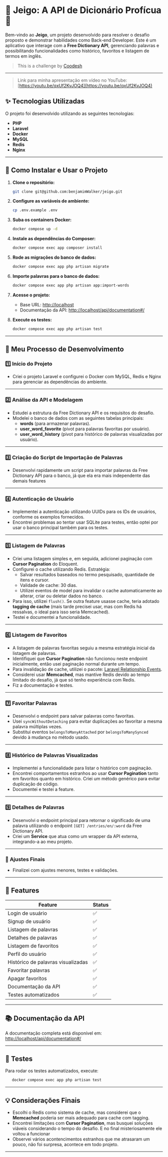 # 🌸 Jeigo: A API de Dicionário Profícua 🌸

Bem-vindo ao **Jeigo**, um projeto desenvolvido para resolver o desafio proposto e demonstrar habilidades como Back-end Developer. Este é um aplicativo que interage com a **Free Dictionary API**, gerenciando palavras e possibilitando funcionalidades como histórico, favoritos e listagem de termos em inglês.
>  This is a challenge by [Coodesh](https://coodesh.com/)
---

> Link para minha apresentação em vídeo no YouTube: [https://youtu.be/qxUf2KvJOQ4](https://youtu.be/qxUf2KvJOQ4)

## ✨ Tecnologias Utilizadas

O projeto foi desenvolvido utilizando as seguintes tecnologias:

- **PHP**
- **Laravel**
- **Docker**
- **MySQL**
- **Redis**
- **Nginx**

---

## 🚀 Como Instalar e Usar o Projeto

1. **Clone o repositório:**
   ```bash
   git clone git@github.com:benjamimWalker/jeigo.git
   ```

2. **Configure as variáveis de ambiente:**
   ```bash
   cp .env.example .env
   ```

3. **Suba os containers Docker:**
   ```bash
   docker compose up -d
   ```

4. **Instale as dependências do Composer:**
   ```bash
   docker compose exec app composer install
   ```

5. **Rode as migrações do banco de dados:**
   ```bash
   docker compose exec app php artisan migrate
   ```

6. **Importe palavras para o banco de dados:**
   ```bash
   docker compose exec app php artisan app:import-words
   ```

7. **Acesse o projeto:**
    - Base URL: [http://localhost](http://localhost)
    - Documentação da API: [http://localhost/api/documentation#/](http://localhost/api/documentation#/)

8. **Execute os testes:**
   ```bash
   docker compose exec app php artisan test
   ```

---

## 📝 Meu Processo de Desenvolvimento

### 1️⃣ **Início do Projeto**

- Criei o projeto Laravel e configurei o Docker com MySQL, Redis e Nginx para gerenciar as dependências do ambiente.

---

### 2️⃣ **Análise da API e Modelagem**

- Estudei a estrutura da Free Dictionary API e os requisitos do desafio.
- Modelei o banco de dados com as seguintes tabelas principais:
    - **words** (para armazenar palavras).
    - **user_word_favorite** (pivot para palavras favoritas por usuário).
    - **user_word_history** (pivot para histórico de palavras visualizadas por usuário).

---

### 3️⃣ **Criação do Script de Importação de Palavras**

- Desenvolvi rapidamente um script para importar palavras da Free Dictionary API para o banco, já que ela era mais independente das demais features

---

### 4️⃣ **Autenticação de Usuário**

- Implementei a autenticação utilizando UUIDs para os IDs de usuários, conforme os exemplos fornecidos.
- Encontrei problemas ao tentar usar SQLite para testes, então optei por usar o banco principal também para os testes.

---

### 5️⃣ **Listagem de Palavras**

- Criei uma listagem simples e, em seguida, adicionei paginação com **Cursor Pagination** do Eloquent.
- Configurei o cache utilizando Redis. Estratégia:
    - Salvar resultados baseados no termo pesquisado, quantidade de itens e cursor.
    - Validade de cache: 30 dias.
    - Utilizei eventos de model para invalidar o cache automaticamente ao alterar, criar ou deletar dados no banco.
- Para isso, utilizei `flush()`. Se outra feature usasse cache, teria adotado **tagging de cache** (mais tarde precisei usar, mas com Redis há ressalvas, o ideal para isso seria Memcached).
- Testei e documentei a funcionalidade.

---

### 6️⃣ **Listagem de Favoritos**

- A listagem de palavras favoritas seguiu a mesma estratégia inicial da listagem de palavras.
- Identifiquei que **Cursor Pagination** não funcionou neste endpoint inicialmente, então usei paginação normal durante um tempo.
- Para invalidação de cache, utilizei o pacote: [Laravel Relationship Events](https://github.com/chelout/laravel-relationship-events).
- Considerei usar **Memcached**, mas mantive Redis devido ao tempo limitado do desafio, já que só tenho experiência com Redis.
- Fiz a documentação e testes.

---

### 7️⃣ **Favoritar Palavras**

- Desenvolvi o endpoint para salvar palavras como favoritas.
- Usei `syncWithoutDetaching` para evitar duplicações ao favoritar a mesma palavra múltiplas vezes.
- Substituí eventos `belongsToManyAttached` por `belongsToManySynced` devido à mudança no método usado.

---

### 8️⃣ **Histórico de Palavras Visualizadas**

- Implementei a funcionalidade para listar o histórico com paginação.
- Encontrei comportamentos estranhos ao usar **Cursor Pagination** tanto em favoritos quanto em histórico. Criei um método genérico para evitar duplicação de código.
- Documentei e testei a feature.

---

### 9️⃣ **Detalhes de Palavras**

- Desenvolvi o endpoint principal para retornar o significado de uma palavra utilizando o endpoint `[GET] /entries/en/:word` da Free Dictionary API.
- Criei um **Service** que atua como um wrapper da API externa, integrando-a ao meu projeto.

---

### 🔧 **Ajustes Finais**

- Finalizei com ajustes menores, testes e validações.

---

## 🌟 Features

| Feature                            | Status   |
|------------------------------------|----------|
| Login de usuário                   | ✅        |
| Signup de usuário                  | ✅        |
| Listagem de palavras               | ✅        |
| Detalhes de palavras               | ✅        |
| Listagem de favoritos              | ✅        |
| Perfil do usuário                  | ✅        |
| Histórico de palavras visualizadas | ✅        |
| Favoritar palavras                 | ✅        |
| Apagar favoritos                   | ✅        |
| Documentação da API                | ✅        |
| Testes automatizados               | ✅        |

---

## 📚 Documentação da API

A documentação completa está disponível em: [http://localhost/api/documentation#/](http://localhost/api/documentation#/)

---

## 🧪 Testes

Para rodar os testes automatizados, execute:
```bash
   docker compose exec app php artisan test
```

---

## 💡 Considerações Finais

- Escolhi o Redis como sistema de cache, mas considerei que o **Memcached** poderia ser mais adequado para cache com tagging.
- Encontrei limitações com **Cursor Pagination**, mas busquei soluções viáveis considerando o tempo do desafio. E no final misteriosamente ele voltou a funcionar
- Observei vários acontencimentos estranhos que me atrasaram um pouco, não foi surpresa, acontece em todo projeto.

---
